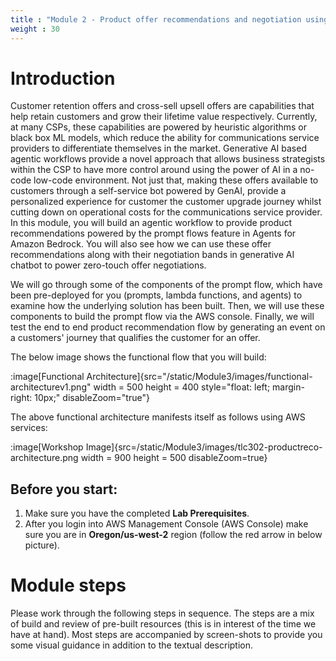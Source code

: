 ```yaml
---
title : "Module 2 - Product offer recommendations and negotiation using agentic workflows"
weight : 30
---
```


# Introduction

Customer retention offers and cross-sell upsell offers are capabilities that help retain customers and grow their lifetime value respectively. Currently, at many CSPs, these capabilities are powered by heuristic algorithms or black box ML models, which reduce the ability for communications service providers to differentiate themselves in the market. Generative AI based agentic workflows provide a novel approach that allows business strategists within the CSP to have more control around using the power of AI in a no-code low-code environment. Not just that, making these offers available to customers through a self-service bot powered by GenAI, provide a personalized experience for customer the customer upgrade journey whilst cutting down on operational costs for the communications service provider. In this module, you will build an agentic workflow to provide product recommendations powered by the prompt flows feature in Agents for Amazon Bedrock. You will also see how we can use these offer recommendations along with their negotiation bands in generative AI chatbot to power zero-touch offer negotiations.

We will go through some of the components of the prompt flow, which have been pre-deployed for you (prompts, lambda functions, and agents) to examine how the underlying solution has been built. Then, we will use these components to build the prompt flow via the AWS console. Finally, we will test the end to end product recommendation flow by generating an event on a customers' journey that qualifies the customer for an offer.

The below image shows the functional flow that you will build:

:image[Functional Architecture]{src="/static/Module3/images/functional-architecturev1.png" width = 500 height = 400 style="float: left; margin-right: 10px;" disableZoom="true"}


The above functional architecture manifests itself as follows using AWS services:


:image[Workshop Image]{src=/static/Module3/images/tlc302-productreco-architecture.png width = 900 height = 500 disableZoom=true}


## Before you start:
1. Make sure you have the completed **Lab Prerequisites**. 
2. After you login into AWS Management Console (AWS Console) make sure you are in **Oregon/us-west-2** region (follow the red arrow in below picture). 


# Module steps

Please work through the following steps in sequence. The steps are a mix of build and review of pre-built resources (this is in interest of the time we have at hand). Most steps are accompanied by screen-shots to provide you some visual guidance in addition to the textual description.
